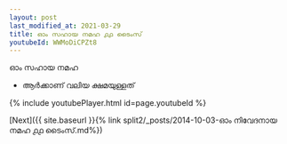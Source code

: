 ```yaml
---
layout: post
last_modified_at: 2021-03-29
title: ഓം സഹായ നമഹ ൧൧ ടൈംസ്
youtubeId: WWMoDiCPZt8
---
```

 
 
 ഓം സഹായ നമഹ 
 
 -  ആർക്കാണ് വലിയ ക്ഷമയുള്ളത് 
 
  
 
  
 
 
 
 
 
 


{% include youtubePlayer.html id=page.youtubeId %}
 
[Next]({{ site.baseurl }}{% link  split2/_posts/2014-10-03-ഓം നിവേദനായ നമഹ ൧൧ ടൈംസ്.md%})
 
